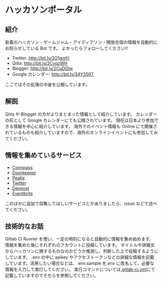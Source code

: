 # ハッカソンポータル

## 紹介

新着のハッカソン・ゲームジャム・アイディアソン・開発合宿の情報を自動的にお知らせしている Bot です。
よかったらフォローしてください!!

- Twitter: http://bit.ly/2O1gmYi
- Qiita: http://bit.ly/2CyqzWH
- Blogger: http://bit.ly/2CuDGIw
- Google カレンダー: http://bit.ly/34Y359T

ここではその処理の中身を公開しています。

## 解説

Qiita や Blogger の方がよりまとまった情報として紹介しています。
カレンダーの形として Google カレンダーにても公開されています。
現在は日本より参加できる情報を中心に紹介しています。
海外でのイベント情報も Online にて開催されているものも紹介していますので、海外のオンラインイベントにも参加してみてください。

## 情報を集めているサービス

- [Connpass](https://connpass.com/)
- [Doorkeeper](https://www.doorkeeper.jp/)
- [Peatix](https://peatix.com/)
- [Twitter](https://twitter.com/search?q=hackathon%20OR%20%E3%83%83%E3%82%AB%E3%82%BD%E3%83%B3%20OR%20gamejam%20OR%20%E3%82%A2%E3%82%A4%E3%83%87%E3%82%A3%E3%82%A2%E3%82%BD%E3%83%B3%20OR%20%E3%82%A2%E3%82%A4%E3%83%87%E3%82%A2%E3%82%BD%E3%83%B3%20OR%20ideathon%20OR%20%E9%96%8B%E7%99%BA%E5%90%88%E5%AE%BF%20OR%20%E3%81%AF%E3%81%A3%E3%81%8B%E3%81%9D%E3%82%93&src=typed_query&f=live)
- [Devpost](https://devpost.com/hackathons)
- [Eventbrite](https://www.eventbrite.com/)

このほかに追加で収集してほしいサービスとかありましたら、issue などで述べてください。

## 技術的なお話

Gitlab CI Runner を使い、一定の時刻になると自動的に情報を集め始めます。
情報を集めた後にそれぞれのアカウントに投稿しています。
タイトルや詳細文からハッカソンに関するものなのかどうか推測し、判断した上で投稿するようにしています。
.env の中に apikey やアクセストークンなどの詳細な情報を記載しています。流用したい場合などは、.env.sample を.env に改名して、必要な情報を入力して実行してください。
実行コマンドについては[.gitlab-ci.yml](./.gitlab-ci.yml)にて記載していますのでそちらを参照してください。
